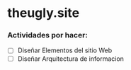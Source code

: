 # theugly.site

### Actividades por hacer:

* [ ] Diseñar Elementos del sitio Web
* [ ] Diseñar Arquitectura de informacion
